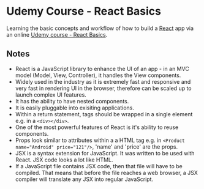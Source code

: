 # Udemy Course - React Basics

Learning the basic concepts and workflow of how to build a [React](https://reactjs.org/) app via an online [Udemy course - React Basics](https://www.udemy.com/course/react-basic-in-just-1-hour/). 

## Notes

- React is a JavaScript library to enhance the UI of an app - in an MVC model (Model, View, Controller), it handles the View components.
- Widely used in the industry as it is extremely fast and responsive and very fast in rendering UI in the browser, therefore can be scaled up to launch complex UI features. 
- It has the ability to have nested components. 
- It is easily pluggable into exisiting applications.
- Within a return statement, tags should be wrapped in a single element e.g. in a ```<div></div>```. 
- One of the most powerful features of React is it's ability to reuse components.
- Props look similar to attributes within a a HTML tag e.g.  in ```<Product name="Android" price="121"/>```, 'name' and 'price' are the props. 
- JSX is a syntax extension for JavaScript. It was written to be used with React. JSX code looks a lot like HTML.
- If a JavaScript file contains JSX code, then that file will have to be compiled. That means that before the file reaches a web browser, a JSX compiler will translate any JSX into regular JavaScript.